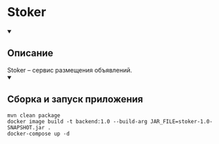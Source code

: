# Stoker

<details open=""><summary><h2>Описание</h2></summary>
  <div>
    Stoker &ndash; сервис размещения объявлений.
  </div>
</details>

<details open=""><summary><h2>Сборка и запуск приложения</h2></summary>

```
mvn clean package
docker image build -t backend:1.0 --build-arg JAR_FILE=stoker-1.0-SNAPSHOT.jar .
docker-compose up -d
```
</details>